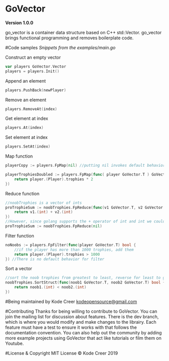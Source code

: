 # GoVector

**Version 1.0.0**

go_vector is a container data structure based on C++ std::Vector. go_vector brings functional programming and removes boilerplate code.

#Code samples
*Snippets from the examples/main.go*

Construct an empty vector

```go
var players GoVector.Vector
players = players.Init()
```

Append an element 
```go
players.PushBack(newPlayer)
```

Remove an element
```go
players.RemoveAt(index)
```

Get element at index
```go
players.At(index)
```
Set element at index
```go
players.SetAt(index)
```

Map function
```go
playerCopy := players.FpMap(nil) //putting nil invokes default behavior of just returning a copy of the vector

playerTrophiesDoubled := players.FpMap(func( player GoVector.T ) GoVector.T{
    return player.(Player).trophies * 2
})
```

Reduce function
```go
//noobTrophies is a vector of ints
proTrophieSum := noobTrophies.FpReduce(func(v1 GoVector.T, v2 GoVector.T) GoVector.T {
    return v1.(int) + v2.(int)
}) 
//However, since golang supports the + operator of int and int we could just invoke the default behavior
proTrophieSum := noobTrophies.FpReduce(nil)
```

Filter function
```go
noNoobs := players.FpFilter(func(player GoVector.T) bool {
    //if the player has more than 1000 trophies, add them
    return player.(Player).trophies > 1000
}) //There is no default behavior for filter
```

Sort a vector
```go
//sort the noob trophies from greatest to least, reverse for least to greatest
noobTrophies.SortStruct(func(noob1 GoVector.T, noob2 GoVector.T) bool {
    return noob1.(int) < noob2.(int)
})
```

#Being maintained by
Kode Creer <kodeopensource@gmail.com>

#Contributing
Thanks for being willing to contribute to GoVector. You can join the mailing list for discussion about features. There is the dev branch, which is where you would modify and make changes to the librairy. Each feature must have a test to ensure it works with that follows the documentation convention. You can also help out the community by adding more example projects using GoVector that act like tutorials or film them on Youtube. 

#License & Copyright
MIT License
© Kode Creer 2019
